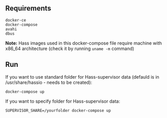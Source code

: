 ## Requirements
```
docker-ce
docker-compose
avahi
dbus
```
**Note:** Hass images used in this docker-compose file require machine with x86_64 architecture (check it by running `uname -m` command)


## Run
If you want to use standard folder for Hass-supervisor data (defauld is in /usr/share/hassio - needs to be created):
```
docker-compose up
```

If you want to specify folder for Hass-supervisor data:
```
SUPERVISOR_SHARE=/yourfolder docker-compose up
```
